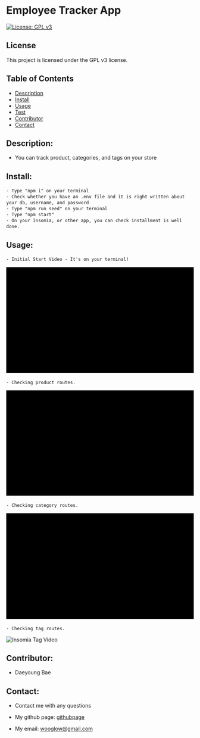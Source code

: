# Employee Tracker App

  [![License: GPL v3](https://img.shields.io/badge/License-GPLv3-blue.svg)](https://www.gnu.org/licenses/gpl-3.0)
  
## License
  
  This project is licensed under the GPL v3 license.

## Table of Contents
- [Description](#description)
- [Install](#install)
- [Usage](#usage)
- [Test](#test)
- [Contributor](#contributor)
- [Contact](#contact)


## Description: 
- You can track product, categories, and tags on your store

## Install:
    - Type "npm i" on your terminal
    - Check whether you have an .env file and it is right written about your db, username, and password
    - Type "npm run seed" on your terminal
    - Type "npm start"
    - On your Insomia, or other app, you can check installment is well done.

## Usage: 
    - Initial Start Video - It's on your terminal!
![Initial Start Video](./assets/initial_start_video.gif)
    
    
    - Checking product routes.
![Insomia Product Video](./assets/insomnia_product_video.gif)
    
    
    - Checking category routes.
![Insomia Category Video](./assets/insomnia_category_video.gif)
    
    
    - Checking tag routes.
![Insomia Tag Video](./assets/insomnia_tag_video.gif)

## Contributor:  
- Daeyoung Bae 

## Contact:
- Contact me with any questions
- My github page: [githubpage](https://github.com/wooglow)

- My email: wooglow@gmail.com
